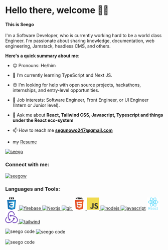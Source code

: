 # Hello there, welcome 👋🏾

<h4 align="left">This is Seego</h4>

I'm a Software Developer, who is currently working hard to be a world class Engineer. I'm passionate about sharing knowledge, documentation, web engineering, Jamstack, headless CMS, and others.

**Here's a quick summary about me**:

- 😊 Pronouns: He/him
- 🌱 I’m currently learning TypeScript and Next JS.
- 😊 I’m looking for help with open source projects, hackathons, internships, and entry-level opportunities.
- 💼 Job interests: Software Engineer, Front Engineer, or UI Engineer (Intern or Junior level).
- 💬 Ask me about **React, Tailwind CSS, Javascript, Typescript and things under the React eco-system**

- 📫 How to reach me **segunowo247@gmail.com**
- my <a href="https://drive.google.com/file/d/1P4mTd2TdVp7CiF1JbzVY7HZkw5jcFiaW/view" target="blank">Resume</a>

<p align="left"> <a href="https://twitter.com/seego" target="blank"><img src="https://img.shields.io/twitter/follow/seego?logo=twitter&style=for-the-badge" alt="seego" /></a> </p>

<h3 align="left">Connect with me:</h3>
<p align="left">
<a href="https://twitter.com/seego" target="blank"><img align="center" src="https://raw.githubusercontent.com/rahuldkjain/github-profile-readme-generator/master/src/images/icons/Social/twitter.svg" alt="seegow" height="30" width="40" /></a>
</p>

<h3 align="left">Languages and Tools:</h3>
<p align="left"> <a href="https://www.w3schools.com/css/" target="_blank" rel="noreferrer"> <img src="https://raw.githubusercontent.com/devicons/devicon/master/icons/css3/css3-original-wordmark.svg" alt="css3" width="40" height="40"/> </a> <a href="https://firebase.google.com/" target="_blank" rel="noreferrer"> <img src="https://www.vectorlogo.zone/logos/firebase/firebase-icon.svg" alt="firebase" width="40" height="40"/> </a> <a href="https://www.nextjs.org/" target="_blank" rel="noreferrer"> <img src="https://encrypted-tbn0.gstatic.com/images?q=tbn:ANd9GcTKy3UO1r3Hg826jnDq78xqjLfAiXIoHrxVxA&usqp=CAU" alt="Nextjs" width="40" height="40"/> </a> <a href="https://git-scm.com/" target="_blank" rel="noreferrer"> <img src="https://www.vectorlogo.zone/logos/git-scm/git-scm-icon.svg" alt="git" width="40" height="40"/> </a> <a href="https://www.w3.org/html/" target="_blank" rel="noreferrer"> <img src="https://raw.githubusercontent.com/devicons/devicon/master/icons/html5/html5-original-wordmark.svg" alt="html5" width="40" height="40"/> </a> <a href="https://developer.mozilla.org/en-US/docs/Web/JavaScript" target="_blank" rel="noreferrer"> <img src="https://raw.githubusercontent.com/devicons/devicon/master/icons/javascript/javascript-original.svg" alt="javascript" width="40" height="40"/> </a> <a href="https://nodejs.org/" target="_blank" rel="noreferrer"> <img src="https://nodejs.org/static/images/logo.svg" alt="nodejs" width="40" height="40"/> </a> <a href="https://www.typescriptlang.org/" target="_blank" rel="noreferrer"> <img src="https://upload.wikimedia.org/wikipedia/commons/thumb/4/4c/Typescript_logo_2020.svg/1200px-Typescript_logo_2020.svg.png" alt="javascript" width="40" height="40"/></a>

<a href="https://reactjs.org" target="_blank" rel="noreferrer"> 
 <img src="https://raw.githubusercontent.com/devicons/devicon/master/icons/react/react-original-wordmark.svg" alt="react" width="40" height="40"/> </a> <a href="https://redux.js.org" target="_blank" rel="noreferrer"> <img src="https://raw.githubusercontent.com/devicons/devicon/master/icons/redux/redux-original.svg" alt="redux" width="40" height="40"/> </a> <a href="https://tailwindcss.com/" target="_blank" rel="noreferrer"> <img src="https://www.vectorlogo.zone/logos/tailwindcss/tailwindcss-icon.svg" alt="tailwind" width="40" height="40"/> </a> </p>

<p><img align="left" src="https://github-readme-stats.vercel.app/api/top-langs?username=seegocode&show_icons=true&locale=en&layout=compact" alt="seego code" /></p>

<p>&nbsp;<img align="center" src="https://github-readme-stats.vercel.app/api?username=seegocode&show_icons=true&locale=en" alt="seego code" /></p>

<p><img align="center" src="[![GitHub Streak](https://github-readme-streak-stats.herokuapp.com?user=seegocode&theme=dark&hide_border=true&mode=weekly)](https://git.io/streak-stats)" alt="seego code" /></p>
